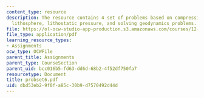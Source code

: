 ```yaml
---
content_type: resource
description: The resource contains 4 set of problems based on compressive force on
  lithosphere, lithostatic pressure, and solving geodynamics problems.
file: https://ol-ocw-studio-app-production.s3.amazonaws.com/courses/12-520-geodynamics-fall-2006/dbd53eb29f0fa85c30b9d7570492d44d_probset6.pdf
file_type: application/pdf
learning_resource_types:
- Assignments
ocw_type: OCWFile
parent_title: Assignments
parent_type: CourseSection
parent_uid: bcc016b5-fd63-dd6d-68b2-4f52df750fa7
resourcetype: Document
title: probset6.pdf
uid: dbd53eb2-9f0f-a85c-30b9-d7570492d44d
---
```

